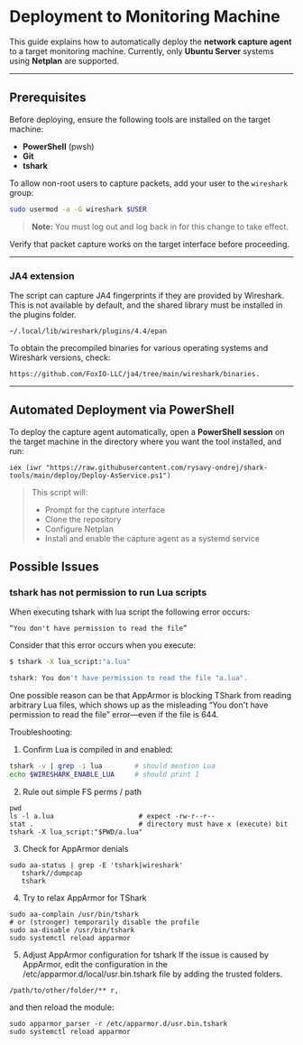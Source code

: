 # Deployment to Monitoring Machine

This guide explains how to automatically deploy the **network capture agent** to a target monitoring machine.
Currently, only **Ubuntu Server** systems using **Netplan** are supported.

---

## Prerequisites

Before deploying, ensure the following tools are installed on the target machine:

* **PowerShell** (pwsh)
* **Git**
* **tshark**

To allow non-root users to capture packets, add your user to the `wireshark` group:

```bash
sudo usermod -a -G wireshark $USER
```

> **Note:** You must log out and log back in for this change to take effect.

Verify that packet capture works on the target interface before proceeding.


---

### JA4 extension

The script can capture JA4 fingerprints if they are provided by Wireshark. This is not available by default, and the shared library must be installed in the plugins folder.

```
~/.local/lib/wireshark/plugins/4.4/epan
```

To obtain the precompiled binaries for various operating systems and Wireshark versions, check:

```
https://github.com/FoxIO-LLC/ja4/tree/main/wireshark/binaries.
```

---

## Automated Deployment via PowerShell

To deploy the capture agent automatically, open a **PowerShell session** on the target machine in the directory where you want the tool installed, and run:

```pwsh
iex (iwr "https://raw.githubusercontent.com/rysavy-ondrej/shark-tools/main/deploy/Deploy-AsService.ps1")
```

> This script will:
>
> * Prompt for the capture interface
> * Clone the repository
> * Configure Netplan
> * Install and enable the capture agent as a systemd service

## Possible Issues

### tshark has not permission to run Lua scripts

When executing tshark with lua script the following error occurs:

```“You don't have permission to read the file”```

Consider that this error occurs when you execute:

```bash
$ tshark -X lua_script:"a.lua"

tshark: You don't have permission to read the file "a.lua".
```

One possible reason can be that AppArmor is blocking TShark from reading arbitrary Lua files, which shows up as the misleading “You don't have permission to read the file” error—even if the file is 644.

Troubleshooting:

1. Confirm Lua is compiled in and enabled: 
```bash
tshark -v | grep -i lua        # should mention Lua
echo $WIRESHARK_ENABLE_LUA     # should print 1
```

2. Rule out simple FS perms / path
```
pwd
ls -l a.lua                     # expect -rw-r--r--
stat .                          # directory must have x (execute) bit
tshark -X lua_script:"$PWD/a.lua"
```

3. Check for AppArmor denials
```
sudo aa-status | grep -E 'tshark|wireshark'
   tshark//dumpcap
   tshark
```
4. Try to relax AppArmor for TShark
```
sudo aa-complain /usr/bin/tshark
# or (stronger) temporarily disable the profile
sudo aa-disable /usr/bin/tshark
sudo systemctl reload apparmor
```
5. Adjust AppArmor configuration for tshark
If the issue is caused by AppArmor, edit the configuration in the /etc/apparmor.d/local/usr.bin.tshark file by adding the trusted folders.
```
/path/to/other/folder/** r,
```
and then reload the module:
```
sudo apparmor_parser -r /etc/apparmor.d/usr.bin.tshark
sudo systemctl reload apparmor
```




